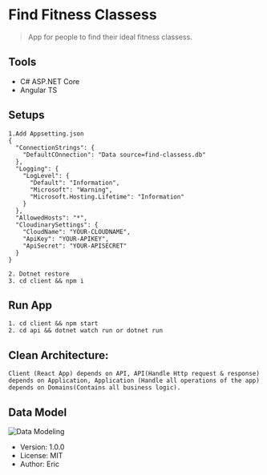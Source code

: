 # Find Fitness Classess
> App for people to find their ideal fitness classess.
## Tools
- C# ASP.NET Core 
- Angular TS

## Setups

```
1.Add Appsetting.json
{
  "ConnectionStrings": {
    "DefaultCOnnection": "Data source=find-classess.db"
  },
  "Logging": {
    "LogLevel": {
      "Default": "Information",
      "Microsoft": "Warning",
      "Microsoft.Hosting.Lifetime": "Information"
    }
  },
  "AllowedHosts": "*",
  "CloudinarySettings": {
    "CloudName": "YOUR-CLOUDNAME",
    "ApiKey": "YOUR-APIKEY",
    "ApiSecret": "YOUR-APISECRET"
  }
}

2. Dotnet restore
3. cd client && npm i
```
## Run App
```
1. cd client && npm start
2. cd api && dotnet watch run or dotnet run
```
## Clean Architecture:
```
Client (React App) depends on API, API(Handle Http request & response) 
depends on Application, Application (Handle all operations of the app) 
depends on Domains(Contains all business logic).
```
## Data Model
![Data Modeling](https://user-images.githubusercontent.com/54079742/85230083-8a06d980-b3a2-11ea-979f-4d50fae5ddad.PNG)
- Version: 1.0.0
- License: MIT
- Author: Eric


